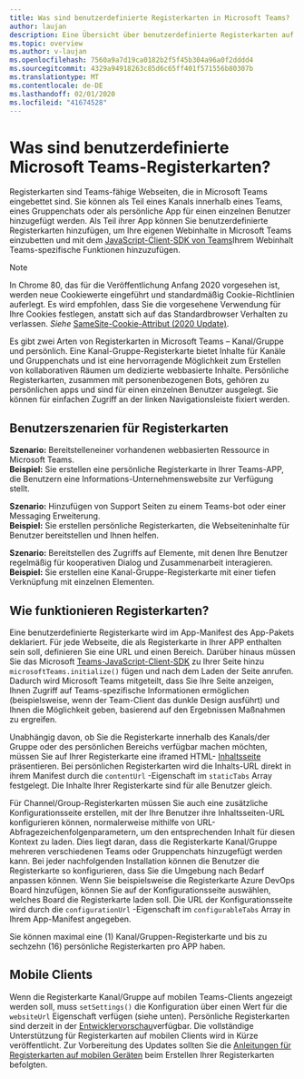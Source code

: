 ```yaml
---
title: Was sind benutzerdefinierte Registerkarten in Microsoft Teams?
author: laujan
description: Eine Übersicht über benutzerdefinierte Registerkarten auf der Microsoft Teams-Plattform
ms.topic: overview
ms.author: v-laujan
ms.openlocfilehash: 7560a9a7d19ca0182b2f5f45b304a96a0f2dddd4
ms.sourcegitcommit: 4329a94918263c85d6c65ff401f571556b80307b
ms.translationtype: MT
ms.contentlocale: de-DE
ms.lasthandoff: 02/01/2020
ms.locfileid: "41674528"
---
```

# <a name="what-are-microsoft-teams-custom-tabs"></a>Was sind benutzerdefinierte Microsoft Teams-Registerkarten?

Registerkarten sind Teams-fähige Webseiten, die in Microsoft Teams eingebettet sind. Sie können als Teil eines Kanals innerhalb eines Teams, eines Gruppenchats oder als persönliche App für einen einzelnen Benutzer hinzugefügt werden. Als Teil ihrer App können Sie benutzerdefinierte Registerkarten hinzufügen, um Ihre eigenen Webinhalte in Microsoft Teams einzubetten und mit dem [JavaScript-Client-SDK von Teams](/javascript/api/overview/msteams-client)Ihrem Webinhalt Teams-spezifische Funktionen hinzuzufügen.

> [!NOTE]
> In Chrome 80, das für die Veröffentlichung Anfang 2020 vorgesehen ist, werden neue Cookiewerte eingeführt und standardmäßig Cookie-Richtlinien auferlegt. Es wird empfohlen, dass Sie die vorgesehene Verwendung für Ihre Cookies festlegen, anstatt sich auf das Standardbrowser Verhalten zu verlassen. *Siehe* [SameSite-Cookie-Attribut (2020 Update)](../resources/samesite-cookie-update.md).

Es gibt zwei Arten von Registerkarten in Microsoft Teams – Kanal/Gruppe und persönlich. Eine Kanal-Gruppe-Registerkarte bietet Inhalte für Kanäle und Gruppenchats und ist eine hervorragende Möglichkeit zum Erstellen von kollaborativen Räumen um dedizierte webbasierte Inhalte. Persönliche Registerkarten, zusammen mit personenbezogenen Bots, gehören zu persönlichen apps und sind für einen einzelnen Benutzer ausgelegt. Sie können für einfachen Zugriff an der linken Navigationsleiste fixiert werden.

## <a name="tabs-user-scenarios"></a>Benutzerszenarien für Registerkarten

**Szenario:** Bereitstelleneiner vorhandenen webbasierten Ressource in Microsoft Teams. \
**Beispiel:** Sie erstellen eine persönliche Registerkarte in Ihrer Teams-APP, die Benutzern eine Informations-Unternehmenswebsite zur Verfügung stellt.

**Szenario:** Hinzufügen von Support Seiten zu einem Teams-bot oder einer Messaging Erweiterung. \
**Beispiel:** Sie erstellen persönliche Registerkarten, die Webseiteninhalte für Benutzer bereitstellen und Ihnen helfen.

**Szenario:** Bereitstellen des Zugriffs auf Elemente, mit denen Ihre Benutzer regelmäßig für kooperativen Dialog und Zusammenarbeit interagieren. \
**Beispiel:** Sie erstellen eine Kanal-Gruppe-Registerkarte mit einer tiefen Verknüpfung mit einzelnen Elementen.

## <a name="how-do-tabs-work"></a>Wie funktionieren Registerkarten?

Eine benutzerdefinierte Registerkarte wird im App-Manifest des App-Pakets deklariert. Für jede Webseite, die als Registerkarte in Ihrer APP enthalten sein soll, definieren Sie eine URL und einen Bereich. Darüber hinaus müssen Sie das Microsoft [Teams-JavaScript-Client-SDK](/javascript/api/overview/msteams-client) zu Ihrer Seite hinzu `microsoftTeams.initialize()` fügen und nach dem Laden der Seite anrufen. Dadurch wird Microsoft Teams mitgeteilt, dass Sie Ihre Seite anzeigen, Ihnen Zugriff auf Teams-spezifische Informationen ermöglichen (beispielsweise, wenn der Team-Client das dunkle Design ausführt) und Ihnen die Möglichkeit geben, basierend auf den Ergebnissen Maßnahmen zu ergreifen.

Unabhängig davon, ob Sie die Registerkarte innerhalb des Kanals/der Gruppe oder des persönlichen Bereichs verfügbar machen möchten, müssen Sie auf Ihrer Registerkarte eine iframed HTML- [Inhaltsseite](~/tabs/how-to/create-tab-pages/content-page.md) präsentieren. Bei persönlichen Registerkarten wird die Inhalts-URL direkt in ihrem Manifest durch die `contentUrl` -Eigenschaft im `staticTabs` Array festgelegt. Die Inhalte Ihrer Registerkarte sind für alle Benutzer gleich.

Für Channel/Group-Registerkarten müssen Sie auch eine zusätzliche Konfigurationsseite erstellen, mit der Ihre Benutzer ihre Inhaltsseiten-URL konfigurieren können, normalerweise mithilfe von URL-Abfragezeichenfolgenparametern, um den entsprechenden Inhalt für diesen Kontext zu laden. Dies liegt daran, dass die Registerkarte Kanal/Gruppe mehreren verschiedenen Teams oder Gruppenchats hinzugefügt werden kann. Bei jeder nachfolgenden Installation können die Benutzer die Registerkarte so konfigurieren, dass Sie die Umgebung nach Bedarf anpassen können. Wenn Sie beispielsweise die Registerkarte Azure DevOps Board hinzufügen, können Sie auf der Konfigurationsseite auswählen, welches Board die Registerkarte laden soll. Die URL der Konfigurationsseite wird durch die `configurationUrl` -Eigenschaft im `configurableTabs` Array in Ihrem App-Manifest angegeben.

Sie können maximal eine (1) Kanal/Gruppen-Registerkarte und bis zu sechzehn (16) persönliche Registerkarten pro APP haben.

## <a name="mobile-clients"></a>Mobile Clients

Wenn die Registerkarte Kanal/Gruppe auf mobilen Teams-Clients angezeigt werden soll, muss `setSettings()` die Konfiguration über einen Wert für die `websiteUrl` Eigenschaft verfügen (siehe unten). Persönliche Registerkarten sind derzeit in der [Entwicklervorschau](~/resources/dev-preview/developer-preview-intro.md)verfügbar. Die vollständige Unterstützung für Registerkarten auf mobilen Clients wird in Kürze veröffentlicht. Zur Vorbereitung des Updates sollten Sie die [Anleitungen für Registerkarten auf mobilen Geräten](~/tabs/design/tabs-mobile.md) beim Erstellen Ihrer Registerkarten befolgten.
